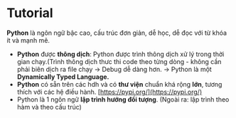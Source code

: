 # Tutorial

**Python** là ngôn ngữ bậc cao, cấu trúc đơn giản, dễ học, dễ đọc với từ khóa ít và mạnh mẽ.

* **Python** được **thông dịch**: Python được trình thông dịch xử lý trong thời gian chạy.(Trình thông dịch thưc thi code theo từng dòng - không cần phải biên dịch ra file chạy -> Debug dễ dàng hơn.  -> Python là một **Dynamically Typed Language.**
* **Python** có sẵn trên các hdh và có **thư viện** chuẩn khá rộng **lớn**, tương thích với các hệ điều hành. [https://pypi.org/](https://pypi.org/)
* Python là 1 ngôn ngữ **lập trình hướng đối tượng**. (Ngoài ra: lập trình theo hàm và theo cấu trúc)
